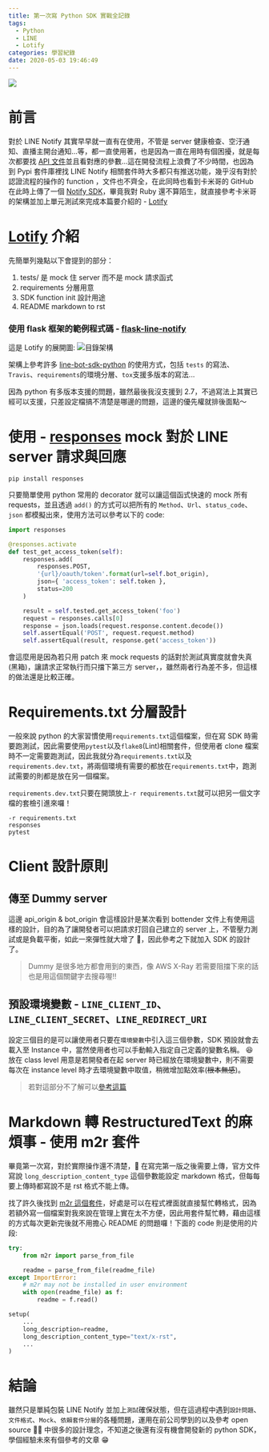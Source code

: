 ```yaml
---
title: 第一次寫 Python SDK 實戰全記錄
tags:
  - Python
  - LINE
  - Lotify
categories: 學習紀錄
date: 2020-05-03 19:46:49
---
```


![](https://i.imgur.com/Rms5ZNG.png)

# 前言

對於 LINE Notify 其實早早就一直有在使用，不管是 server 健康檢查、空汙通知、直播主開台通知...等，都一直使用著，也是因為一直在用時有個困擾，就是每次都要找 [API 文件](https://notify-bot.line.me/doc/en/)並且看對應的參數...這在開發流程上浪費了不少時間，也因為到 Pypi 套件庫裡找 LINE Notify 相關套件時大多都只有推送功能，幾乎沒有對於認證流程的操作的 function ，文件也不齊全，在此同時也看到卡米哥的 GitHub 在此時上傳了一個 [Notify SDK](https://github.com/etrex/lotify)，畢竟我對 Ruby 還不算陌生，就直接參考卡米哥的架構並加上單元測試來完成本篇要介紹的 - [Lotify](https://github.com/louis70109/lotify)

<!-- more -->

# [Lotify](https://github.com/louis70109/line-notify) 介紹

先簡單列幾點以下會提到的部分：

1. tests/ 是 mock 住 server 而不是 mock 請求函式
2. requirements 分層用意
3. SDK function init 設計用途
4. README markdown to rst

### 使用 flask 框架的範例程式碼 - [flask-line-notify](https://github.com/louis70109/flask-line-notify)

這是 Lotify 的展開圖:
![目錄架構](https://i.imgur.com/uXo7jA8.png)

架構上參考許多 [line-bot-sdk-python](https://github.com/line/line-bot-sdk-python) 的使用方式，包括 `tests` 的寫法、`Travis`、`requirements`的環境分層、`tox`支援多版本的寫法...

因為 python 有多版本支援的問題，雖然最後我沒支援到 2.7，不過寫法上其實已經可以支援，只差設定檔搞不清楚是哪邊的問題，這邊的優先權就排後面點～

# 使用 - [responses](https://pypi.org/project/responses/) mock 對於 LINE server 請求與回應

```
pip install responses
```

只要簡單使用 python 常用的 decorator 就可以讓這個函式快速的 mock 所有 requests，並且透過 `add()` 的方式可以把所有的 `Method`、`Url`、`status_code`、`json` 都模擬出來，使用方法可以參考以下的 code:

```python
import responses

@responses.activate
def test_get_access_token(self):
    responses.add(
        responses.POST,
        '{url}/oauth/token'.format(url=self.bot_origin),
        json={ 'access_token': self.token },
        status=200
    )

    result = self.tested.get_access_token('foo')
    request = responses.calls[0]
    response = json.loads(request.response.content.decode())
    self.assertEqual('POST', request.request.method)
    self.assertEqual(result, response.get('access_token'))
```

會這麼用是因為若只用 patch 來 mock requests 的話對於測試真實度就會失真(黑箱)，讓請求正常執行而只擋下第三方 server，，雖然兩者行為差不多，但這樣的做法還是比較正確。

# Requirements.txt 分層設計

一般來說 python 的大家習慣使用`requirements.txt`這個檔案，但在寫 SDK 時需要跑測試，因此需要使用`pytest`以及`flake8`(Lint)相關套件，但使用者 clone 檔案時不一定需要跑測試，因此我就分為`requirements.txt`以及`requirements.dev.txt`，將兩個環境有需要的都放在`requirements.txt`中，跑測試需要的則都是放在另一個檔案。

`requirements.dev.txt`只要在開頭放上`-r requirements.txt`就可以把另一個文字檔的套檢引進來囉！

```
-r requirements.txt
responses
pytest
```

# Client 設計原則

<script src="https://gist.github.com/louis70109/e39302e76c66a450991fb2aea5838a35.js"></script>

## 傳至 Dummy server

這邊 api_origin & bot_origin 會這樣設計是某次看到 bottender 文件上有使用這樣的設計，目的為了讓開發者可以把請求打回自己建立的 server 上，不管壓力測試或是負載平衡，如此一來彈性就大增了 🙂，因此參考之下就加入 SDK 的設計了。

> Dummy 是很多地方都會用到的東西，像 AWS X-Ray 若需要阻擋下來的話也是用這個關鍵字去搜尋喔‼️

## 預設環境變數 - `LINE_CLIENT_ID`、`LINE_CLIENT_SECRET`、`LINE_REDIRECT_URI`

設定三個目的是可以讓使用者只要在`環境變數`中引入這三個參數，SDK 預設就會去載入至 Instance 中，當然使用者也可以手動輸入指定自己定義的變數名稱。
😆
放在 class level 用意是若開發者在起 server 時已經放在環境變數中，則不需要每次在 instance level 時才去環境變數中取值，稍微增加點效率(~~根本無感~~)。

> 若對這部分不了解可以[參考這篇](https://www.digitalocean.com/community/tutorials/understanding-class-and-instance-variables-in-python-3)

# Markdown 轉 RestructuredText 的麻煩事 - 使用 m2r 套件

畢竟第一次寫，對於實際操作還不清楚， 在寫完第一版之後需要上傳，官方文件寫說 `long_description_content_type` 這個參數能設定 markdown 格式，但每每要上傳時都寫說不是 rst 格式不能上傳。

找了許久後找到 [m2r 這個套件](https://github.com/miyakogi/m2r)，好處是可以在程式裡面就直接幫忙轉格式，因為若額外寫一個檔案對我來說在管理上實在太不方便，因此用套件幫忙轉，藉由這樣的方式每次更新完後就不用擔心 README 的問題囉！下面的 code 則是使用的片段:

```python
try:
    from m2r import parse_from_file

    readme = parse_from_file(readme_file)
except ImportError:
    # m2r may not be installed in user environment
    with open(readme_file) as f:
        readme = f.read()

setup(
    ...
    long_description=readme,
    long_description_content_type="text/x-rst",
    ...
)
```

# 結論

雖然只是單純包裝 LINE Notify 並加上`測試`確保狀態，但在這過程中遇到`設計問題`、`文件格式`、`Mock`、`依賴套件分層`的各種問題，運用在前公司學到的以及參考 open source  中很多的設計理念，不知道之後還有沒有機會開發新的 python SDK，學個經驗未來有個參考的文章 😁

